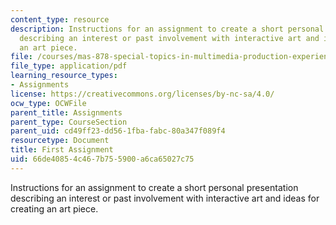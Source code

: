 ```yaml
---
content_type: resource
description: Instructions for an assignment to create a short personal presentation
  describing an interest or past involvement with interactive art and ideas for creating
  an art piece.
file: /courses/mas-878-special-topics-in-multimedia-production-experiences-in-interactive-art-fall-2003/66de40854c467b755900a6ca65027c75_first_assign.pdf
file_type: application/pdf
learning_resource_types:
- Assignments
license: https://creativecommons.org/licenses/by-nc-sa/4.0/
ocw_type: OCWFile
parent_title: Assignments
parent_type: CourseSection
parent_uid: cd49ff23-dd56-1fba-fabc-80a347f089f4
resourcetype: Document
title: First Assignment
uid: 66de4085-4c46-7b75-5900-a6ca65027c75
---
```

Instructions for an assignment to create a short personal presentation describing an interest or past involvement with interactive art and ideas for creating an art piece.